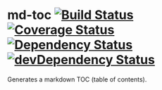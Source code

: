 # md-toc [![Build Status](https://travis-ci.org/eGavr/md-toc.svg)](https://travis-ci.org/eGavr/md-toc) [![Coverage Status](https://img.shields.io/coveralls/eGavr/md-toc.svg)](https://coveralls.io/r/eGavr/md-toc?branch=master) [![Dependency Status](https://david-dm.org/eGavr/md-toc.svg)](https://david-dm.org/eGavr/md-toc) [![devDependency Status](https://david-dm.org/eGavr/md-toc/dev-status.svg)](https://david-dm.org/eGavr/md-toc#info=devDependencies)

Generates a markdown TOC (table of contents).
